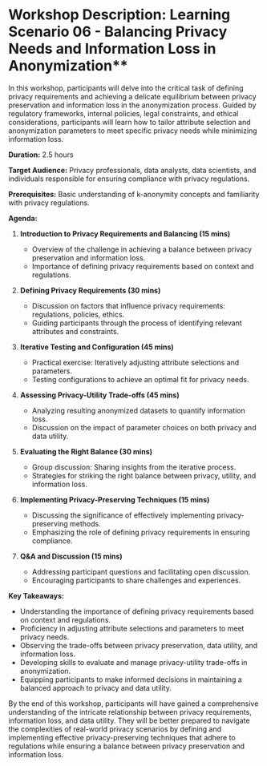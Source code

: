 # Workshop Description: Learning Scenario 06 - Balancing Privacy Needs and Information Loss in Anonymization**

In this workshop, participants will delve into the critical task of defining privacy requirements and achieving a delicate equilibrium between privacy preservation and information loss in the anonymization process. Guided by regulatory frameworks, internal policies, legal constraints, and ethical considerations, participants will learn how to tailor attribute selection and anonymization parameters to meet specific privacy needs while minimizing information loss.

**Duration:** 2.5 hours

**Target Audience:** Privacy professionals, data analysts, data scientists, and individuals responsible for ensuring compliance with privacy regulations.

**Prerequisites:** Basic understanding of k-anonymity concepts and familiarity with privacy regulations.

**Agenda:**

1.  **Introduction to Privacy Requirements and Balancing (15 mins)**
    
    -   Overview of the challenge in achieving a balance between privacy preservation and information loss.
    -   Importance of defining privacy requirements based on context and regulations.
2.  **Defining Privacy Requirements (30 mins)**
    
    -   Discussion on factors that influence privacy requirements: regulations, policies, ethics.
    -   Guiding participants through the process of identifying relevant attributes and constraints.
3.  **Iterative Testing and Configuration (45 mins)**
    
    -   Practical exercise: Iteratively adjusting attribute selections and parameters.
    -   Testing configurations to achieve an optimal fit for privacy needs.
4.  **Assessing Privacy-Utility Trade-offs (45 mins)**
    
    -   Analyzing resulting anonymized datasets to quantify information loss.
    -   Discussion on the impact of parameter choices on both privacy and data utility.
5.  **Evaluating the Right Balance (30 mins)**
    
    -   Group discussion: Sharing insights from the iterative process.
    -   Strategies for striking the right balance between privacy, utility, and information loss.
6.  **Implementing Privacy-Preserving Techniques (15 mins)**
    
    -   Discussing the significance of effectively implementing privacy-preserving methods.
    -   Emphasizing the role of defining privacy requirements in ensuring compliance.
7.  **Q&A and Discussion (15 mins)**
    
    -   Addressing participant questions and facilitating open discussion.
    -   Encouraging participants to share challenges and experiences.

**Key Takeaways:**

-   Understanding the importance of defining privacy requirements based on context and regulations.
-   Proficiency in adjusting attribute selections and parameters to meet privacy needs.
-   Observing the trade-offs between privacy preservation, data utility, and information loss.
-   Developing skills to evaluate and manage privacy-utility trade-offs in anonymization.
-   Equipping participants to make informed decisions in maintaining a balanced approach to privacy and data utility.

By the end of this workshop, participants will have gained a comprehensive understanding of the intricate relationship between privacy requirements, information loss, and data utility. They will be better prepared to navigate the complexities of real-world privacy scenarios by defining and implementing effective privacy-preserving techniques that adhere to regulations while ensuring a balance between privacy preservation and information loss.
